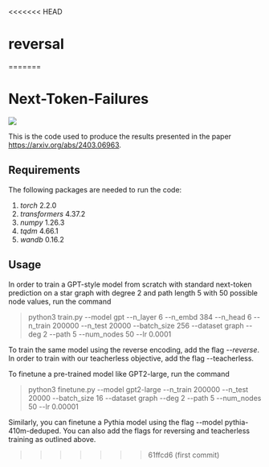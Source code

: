 <<<<<<< HEAD
# reversal
=======
# Next-Token-Failures

![](https://github.com/gregorbachmann/Next-Token-Failures/blob/main/imgs/cleverhans.png)

This is the code used to produce the results presented in the paper <https://arxiv.org/abs/2403.06963>.

## Requirements
The following packages are needed to run the code:
1. *torch* 2.2.0
2. *transformers* 4.37.2
3. *numpy* 1.26.3
4. *tqdm* 4.66.1
5. *wandb* 0.16.2


## Usage
In order to train a GPT-style model from scratch with standard next-token prediction on a star graph with degree 2 and path length 5 with 50 possible node values, run the command
> python3 train.py --model gpt --n_layer 6 --n_embd 384 --n_head 6 --n_train 200000 --n_test 20000  --batch_size 256 --dataset graph --deg 2 --path 5 --num_nodes 50 --lr 0.0001

To train the same model using the reverse encoding, add the flag *--reverse*. In order to train with our teacherless objective, add the flag --teacherless. 

To finetune a pre-trained model like GPT2-large, run the command
>python3 finetune.py --model gpt2-large --n_train 200000 --n_test 20000  --batch_size 16 --dataset graph --deg 2 --path 5 --num_nodes 50 --lr 0.00001
>
Similarly, you can finetune a Pythia model using the flag --model pythia-410m-deduped. You can also add the flags for reversing and teacherless training as outlined above.
>>>>>>> 61ffcd6 (first commit)
